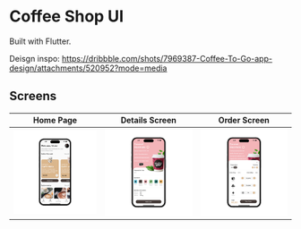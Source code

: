 # Coffee Shop UI
Built with Flutter.

Deisgn inspo: https://dribbble.com/shots/7969387-Coffee-To-Go-app-design/attachments/520952?mode=media

## Screens 
| Home Page | Details Screen |  Order Screen |
:----------:|:-------------:|:--------------:|
![](./readme_files/home_page.png) | ![](./readme_files/details_page.png) | ![](./readme_files/order_page.png) |


















